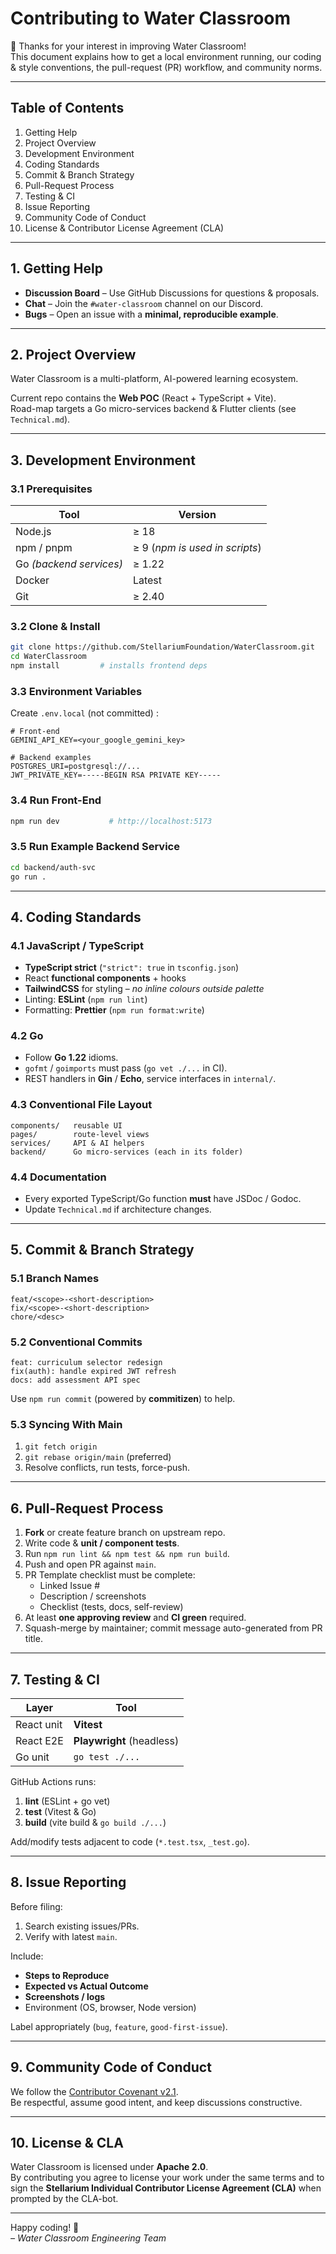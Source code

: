 # Contributing to **Water Classroom**

🎉 Thanks for your interest in improving Water Classroom!  
This document explains how to get a local environment running, our coding & style conventions, the pull-request (PR) workflow, and community norms.

---

## Table of Contents
1. Getting Help
2. Project Overview
3. Development Environment
4. Coding Standards
5. Commit & Branch Strategy
6. Pull-Request Process
7. Testing & CI
8. Issue Reporting
9. Community Code of Conduct
10. License & Contributor License Agreement (CLA)

---

## 1. Getting Help

* **Discussion Board** – Use GitHub Discussions for questions & proposals.  
* **Chat** – Join the `#water-classroom` channel on our Discord.  
* **Bugs** – Open an issue with a **minimal, reproducible example**.

---

## 2. Project Overview

Water Classroom is a multi-platform, AI-powered learning ecosystem.

Current repo contains the **Web POC** (React + TypeScript + Vite).  
Road-map targets a Go micro-services backend & Flutter clients (see `Technical.md`).

---

## 3. Development Environment

### 3.1 Prerequisites

| Tool | Version |
|------|---------|
| Node.js | ≥ 18 |
| npm / pnpm | ≥ 9 (_npm is used in scripts_) |
| Go _(backend services)_ | ≥ 1.22 |
| Docker | Latest |
| Git | ≥ 2.40 |

### 3.2 Clone & Install

```bash
git clone https://github.com/StellariumFoundation/WaterClassroom.git
cd WaterClassroom
npm install         # installs frontend deps
```

### 3.3 Environment Variables

Create `.env.local` (not committed) :

```
# Front-end
GEMINI_API_KEY=<your_google_gemini_key>

# Backend examples
POSTGRES_URI=postgresql://...
JWT_PRIVATE_KEY=-----BEGIN RSA PRIVATE KEY-----
```

### 3.4 Run Front-End

```bash
npm run dev           # http://localhost:5173
```

### 3.5 Run Example Backend Service

```bash
cd backend/auth-svc
go run .
```

---

## 4. Coding Standards

### 4.1 JavaScript / TypeScript

* **TypeScript strict** (`"strict": true` in `tsconfig.json`)
* React **functional components** + hooks
* **TailwindCSS** for styling – _no inline colours outside palette_
* Linting: **ESLint** (`npm run lint`)
* Formatting: **Prettier** (`npm run format:write`)

### 4.2 Go

* Follow **Go 1.22** idioms.
* `gofmt` / `goimports` must pass (`go vet ./...` in CI).
* REST handlers in **Gin** / **Echo**, service interfaces in `internal/`.

### 4.3 Conventional File Layout

```
components/   reusable UI
pages/        route-level views
services/     API & AI helpers
backend/      Go micro-services (each in its folder)
```

### 4.4 Documentation

* Every exported TypeScript/Go function **must** have JSDoc / Godoc.
* Update `Technical.md` if architecture changes.

---

## 5. Commit & Branch Strategy

### 5.1 Branch Names

```
feat/<scope>-<short-description>
fix/<scope>-<short-description>
chore/<desc>
```

### 5.2 Conventional Commits

```
feat: curriculum selector redesign
fix(auth): handle expired JWT refresh
docs: add assessment API spec
```

Use `npm run commit` (powered by **commitizen**) to help.

### 5.3 Syncing With Main

1. `git fetch origin`
2. `git rebase origin/main` (preferred)  
3. Resolve conflicts, run tests, force-push.

---

## 6. Pull-Request Process

1. **Fork** or create feature branch on upstream repo.
2. Write code & **unit / component tests**.
3. Run `npm run lint && npm test && npm run build`.
4. Push and open PR against `main`.
5. PR Template checklist must be complete:
   * Linked Issue #
   * Description / screenshots
   * Checklist (tests, docs, self-review)
6. At least **one approving review** and **CI green** required.
7. Squash-merge by maintainer; commit message auto-generated from PR title.

---

## 7. Testing & CI

| Layer | Tool |
|-------|------|
| React unit | **Vitest** |
| React E2E | **Playwright** (headless) |
| Go unit | `go test ./...` |

GitHub Actions runs:

1. **lint** (ESLint + go vet)
2. **test** (Vitest & Go)
3. **build** (vite build & `go build ./...`)

Add/modify tests adjacent to code (`*.test.tsx`, `_test.go`).

---

## 8. Issue Reporting

Before filing:

1. Search existing issues/PRs.
2. Verify with latest `main`.

Include:

* **Steps to Reproduce**
* **Expected vs Actual Outcome**
* **Screenshots / logs**
* Environment (OS, browser, Node version)

Label appropriately (`bug`, `feature`, `good-first-issue`).

---

## 9. Community Code of Conduct

We follow the [Contributor Covenant v2.1](CODE_OF_CONDUCT.md).  
Be respectful, assume good intent, and keep discussions constructive.

---

## 10. License & CLA

Water Classroom is licensed under **Apache 2.0**.  
By contributing you agree to license your work under the same terms and to sign the **Stellarium Individual Contributor License Agreement (CLA)** when prompted by the CLA-bot.

---

Happy coding! 🚀  
_– Water Classroom Engineering Team_
